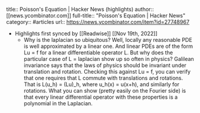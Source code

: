 title:: Poisson's Equation | Hacker News (highlights)
author:: [[news.ycombinator.com]]
full-title:: "Poisson's Equation | Hacker News"
category:: #articles
url:: https://news.ycombinator.com/item?id=27748967

- Highlights first synced by [[Readwise]] [[Nov 19th, 2022]]
	- Why is the laplacian so ubiquitous? Well, locally any reasonable PDE is well approximated by a linear one. And linear PDEs are of the form Lu = f for a linear differentiable operator L. But why does the particular case of L = laplacian show up so often in physics? Galilean invariance says that the laws of physics should be invariant under translation and rotation. Checking this against Lu = f, you can verify that one requires that L commute with translations and rotations. That is L(u_h) = (Lu)_h, where u_h(x) = u(x+h), and similarly for rotations. What you can show (pretty easily on the Fourier side) is that every linear differential operator with these properties is a polynomial in the Laplacian.